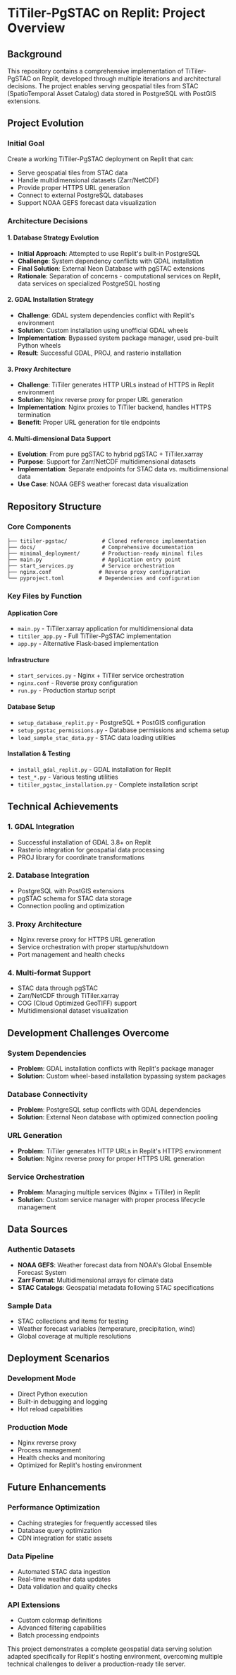 # TiTiler-PgSTAC on Replit: Project Overview

## Background

This repository contains a comprehensive implementation of TiTiler-PgSTAC on Replit, developed through multiple iterations and architectural decisions. The project enables serving geospatial tiles from STAC (SpatioTemporal Asset Catalog) data stored in PostgreSQL with PostGIS extensions.

## Project Evolution

### Initial Goal
Create a working TiTiler-PgSTAC deployment on Replit that can:
- Serve geospatial tiles from STAC data
- Handle multidimensional datasets (Zarr/NetCDF)
- Provide proper HTTPS URL generation
- Connect to external PostgreSQL databases
- Support NOAA GEFS forecast data visualization

### Architecture Decisions

#### 1. Database Strategy Evolution
- **Initial Approach**: Attempted to use Replit's built-in PostgreSQL
- **Challenge**: System dependency conflicts with GDAL installation
- **Final Solution**: External Neon Database with pgSTAC extensions
- **Rationale**: Separation of concerns - computational services on Replit, data services on specialized PostgreSQL hosting

#### 2. GDAL Installation Strategy
- **Challenge**: GDAL system dependencies conflict with Replit's environment
- **Solution**: Custom installation using unofficial GDAL wheels
- **Implementation**: Bypassed system package manager, used pre-built Python wheels
- **Result**: Successful GDAL, PROJ, and rasterio installation

#### 3. Proxy Architecture
- **Challenge**: TiTiler generates HTTP URLs instead of HTTPS in Replit environment
- **Solution**: Nginx reverse proxy for proper URL generation
- **Implementation**: Nginx proxies to TiTiler backend, handles HTTPS termination
- **Benefit**: Proper URL generation for tile endpoints

#### 4. Multi-dimensional Data Support
- **Evolution**: From pure pgSTAC to hybrid pgSTAC + TiTiler.xarray
- **Purpose**: Support for Zarr/NetCDF multidimensional datasets
- **Implementation**: Separate endpoints for STAC data vs. multidimensional data
- **Use Case**: NOAA GEFS weather forecast data visualization

## Repository Structure

### Core Components
```
├── titiler-pgstac/           # Cloned reference implementation
├── docs/                     # Comprehensive documentation
├── minimal_deployment/       # Production-ready minimal files
├── main.py                   # Application entry point
├── start_services.py         # Service orchestration
├── nginx.conf               # Reverse proxy configuration
└── pyproject.toml           # Dependencies and configuration
```

### Key Files by Function

#### Application Core
- `main.py` - TiTiler.xarray application for multidimensional data
- `titiler_app.py` - Full TiTiler-PgSTAC implementation
- `app.py` - Alternative Flask-based implementation

#### Infrastructure
- `start_services.py` - Nginx + TiTiler service orchestration
- `nginx.conf` - Reverse proxy configuration
- `run.py` - Production startup script

#### Database Setup
- `setup_database_replit.py` - PostgreSQL + PostGIS configuration
- `setup_pgstac_permissions.py` - Database permissions and schema setup
- `load_sample_stac_data.py` - STAC data loading utilities

#### Installation & Testing
- `install_gdal_replit.py` - GDAL installation for Replit
- `test_*.py` - Various testing utilities
- `titiler_pgstac_installation.py` - Complete installation script

## Technical Achievements

### 1. GDAL Integration
- Successful installation of GDAL 3.8+ on Replit
- Rasterio integration for geospatial data processing
- PROJ library for coordinate transformations

### 2. Database Integration
- PostgreSQL with PostGIS extensions
- pgSTAC schema for STAC data storage
- Connection pooling and optimization

### 3. Proxy Architecture
- Nginx reverse proxy for HTTPS URL generation
- Service orchestration with proper startup/shutdown
- Port management and health checks

### 4. Multi-format Support
- STAC data through pgSTAC
- Zarr/NetCDF through TiTiler.xarray
- COG (Cloud Optimized GeoTIFF) support
- Multidimensional dataset visualization

## Development Challenges Overcome

### System Dependencies
- **Problem**: GDAL installation conflicts with Replit's package manager
- **Solution**: Custom wheel-based installation bypassing system packages

### Database Connectivity
- **Problem**: PostgreSQL setup conflicts with GDAL dependencies
- **Solution**: External Neon database with optimized connection pooling

### URL Generation
- **Problem**: TiTiler generates HTTP URLs in Replit's HTTPS environment
- **Solution**: Nginx reverse proxy for proper HTTPS URL generation

### Service Orchestration
- **Problem**: Managing multiple services (Nginx + TiTiler) in Replit
- **Solution**: Custom service manager with proper process lifecycle management

## Data Sources

### Authentic Datasets
- **NOAA GEFS**: Weather forecast data from NOAA's Global Ensemble Forecast System
- **Zarr Format**: Multidimensional arrays for climate data
- **STAC Catalogs**: Geospatial metadata following STAC specifications

### Sample Data
- STAC collections and items for testing
- Weather forecast variables (temperature, precipitation, wind)
- Global coverage at multiple resolutions

## Deployment Scenarios

### Development Mode
- Direct Python execution
- Built-in debugging and logging
- Hot reload capabilities

### Production Mode
- Nginx reverse proxy
- Process management
- Health checks and monitoring
- Optimized for Replit's hosting environment

## Future Enhancements

### Performance Optimization
- Caching strategies for frequently accessed tiles
- Database query optimization
- CDN integration for static assets

### Data Pipeline
- Automated STAC data ingestion
- Real-time weather data updates
- Data validation and quality checks

### API Extensions
- Custom colormap definitions
- Advanced filtering capabilities
- Batch processing endpoints

This project demonstrates a complete geospatial data serving solution adapted specifically for Replit's hosting environment, overcoming multiple technical challenges to deliver a production-ready tile server.